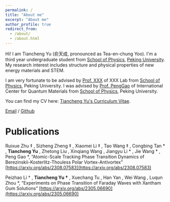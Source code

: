 ```yaml
---
permalink: /
title: "About me"
excerpt: "About me"
author_profile: true
redirect_from: 
  - /about/
  - /about.html
---
```


Hi! I am Tiancheng Yu (俞天成, pronounced as Tea-en-chung Yoo). I'm a third year undergraduate student from [School of Physics](https://phy.pku.edu.cn/), [Peking University](https://www.pku.edu.cn/). My research interest includes structure and physical properties of new energy materials and STEM.

I am very fortunate to be advised by [Prof. XXX](https://www.XXX.com/) of XXX Lab from [School of Physics](https://phy.pku.edu.cn/), Peking University. I was advised by [Prof. PengGao](https://scholar.google.com/citations?hl=en&user=JQLol_0AAAAJ) of International Center for Quantum Materials from [School of Physics](https://phy.pku.edu.cn/), Peking University.

You can find my CV here: [Tiancheng Yu's Curriculum Vitae](../assets/Curriculum_Vitae.pdf).

[Email](mailto:2000011321@stu.pku.edu.cn) / [Github](https://github.com/TianchengYu2001)

Publications
======
Ruixue Zhu ‡ , Sizheng Zheng ‡ , Xiaomei Li ‡ , Tao Wang ‡ , Congbing Tan * , **Tiancheng Yu** , Zhetong Liu , Xinqiang Wang , Jiangyu Li * , Jie Wang * , Peng Gao *, “Atomic-Scale Tracking Phase Transition Dynamics of Berezinskii-Kosterlitz-Thouless Polar Vortex-Antivortex” 
[https://arxiv.org/abs/2308.07583](https://arxiv.org/abs/2308.07583)

Peizhao Li † , **Tiancheng Yu †** , Xuechang Tu , Han Yan , Wei Wang , Luqun Zhou *, “Experiments on Phase Transition of Faraday Waves with Xantham Gum Solutions”
[https://arxiv.org/abs/2305.06690](https://arxiv.org/abs/2305.06690)

